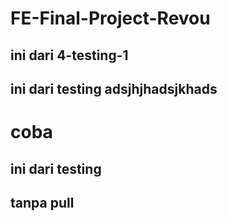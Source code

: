 # FE-Final-Project-Revou
## ini dari 4-testing-1
## ini dari testing adsjhjhadsjkhads
# coba
## ini dari testing
## tanpa pull 
